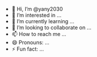 - 👋 Hi, I’m @yany2030
- 👀 I’m interested in ...
- 🌱 I’m currently learning ...
- 💞️ I’m looking to collaborate on ...
- 📫 How to reach me ...
- 😄 Pronouns: ...
- ⚡ Fun fact: ...

<!---
yany2030/yany2030 is a ✨ special ✨ repository because its `README.md` (this file) appears on your GitHub profile.
You can click the Preview link to take a look at your changes.
---
STATISTIQUES DE DERNIERS 6 MATCHS

REAL SOCIEDAD (A DOMICILE) CADIZ (A L’EXTÉRIEUR)
UNDER 1.5

2/6
 
2/6
OVER 1.5

4/6
 
4/6
UNDER 2.5

4/6
 
6/6
OVER 2.5

2/6
 
0/6
UNDER 3.5

5/6
 
6/6
OVER 3.5

1/6
 
0/6
GOAL

4/6
 
2/6
NOGOAL

2/6
 
4/6
ODD

4/6
 
5/6
EVEN

2/6
 
1/6


STATISTIQUES DE DERNIERS 8 MATCHS

REAL SOCIEDAD (TOUT) CADIZ (TOUT)
UNDER 1.5

1/8
 
3/8
OVER 1.5

7/8
 
5/8
UNDER 2.5

3/8
 
7/8
OVER 2.5

5/8
 
1/8
UNDER 3.5

5/8
 
7/8
OVER 3.5

3/8
 
1/8
GOAL

6/8
 
2/8
NOGOAL

2/8
 
6/8
ODD

3/8
 
7/8
EVEN

5/8
 
1/8

